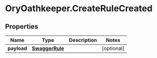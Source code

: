 # OryOathkeeper.CreateRuleCreated

## Properties

| Name        | Type                              | Description | Notes      |
| ----------- | --------------------------------- | ----------- | ---------- |
| **payload** | [**SwaggerRule**](SwaggerRule.md) |             | [optional] |
